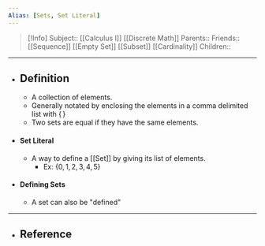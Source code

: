 ```yaml
---
Alias: [Sets, Set Literal]
---
```

> [!Info]
> Subject:: [[Calculus I]] [[Discrete Math]]
> Parents:: 
> Friends:: [[Sequence]] [[Empty Set]] [[Subset]] [[Cardinality]]
> Children:: 
---
- ## Definition
	- A collection of elements.
	- Generally notated by enclosing the elements in a comma delimited list with $\{\,\}$
	- Two sets are equal if they have the same elements.
- #### Set Literal
	- A way to define a [[Set]] by giving its list of elements.
		- Ex: $\{ 0,1,2,3,4,5 \}$
- #### Defining Sets
	- A set can also be "defined" 
---
- ## Reference